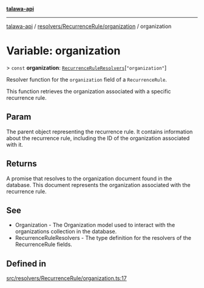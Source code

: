 [**talawa-api**](../../../../README.md)

***

[talawa-api](../../../../modules.md) / [resolvers/RecurrenceRule/organization](../README.md) / organization

# Variable: organization

\> `const` **organization**: [`RecurrenceRuleResolvers`](../../../../types/generatedGraphQLTypes/type-aliases/RecurrenceRuleResolvers.md)\[`"organization"`\]

Resolver function for the `organization` field of a `RecurrenceRule`.

This function retrieves the organization associated with a specific recurrence rule.

## Param

The parent object representing the recurrence rule. It contains information about the recurrence rule, including the ID of the organization associated with it.

## Returns

A promise that resolves to the organization document found in the database. This document represents the organization associated with the recurrence rule.

## See

 - Organization - The Organization model used to interact with the organizations collection in the database.
 - RecurrenceRuleResolvers - The type definition for the resolvers of the RecurrenceRule fields.

## Defined in

[src/resolvers/RecurrenceRule/organization.ts:17](https://github.com/PalisadoesFoundation/talawa-api/blob/6bd0fecc1032af2aa70d925c85724d9fec2350f9/src/resolvers/RecurrenceRule/organization.ts#L17)
